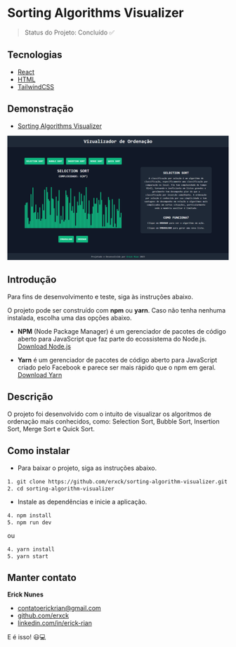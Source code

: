 # Sorting Algorithms Visualizer

> Status do Projeto: Concluído ✅

## Tecnologias

- [React](https://reactjs.org/)
- [HTML](https://developer.mozilla.org/pt-BR/docs/Web/HTML)
- [TailwindCSS](https://tailwindcss.com/)

## Demonstração

- [Sorting Algorithms Visualizer](https://sorting-algorithms-visualizer-erick.vercel.app/)

![Detalhes Web](public/SortingAlgorithms.png)

## Introdução

Para fins de desenvolvimento e teste, siga às instruções abaixo.

O projeto pode ser construído com **npm** ou **yarn**. Caso não tenha nenhuma instalada, escolha uma das opções abaixo.

- **NPM** (Node Package Manager) é um gerenciador de pacotes de código aberto para JavaScript que faz parte do ecossistema do Node.js. [Download Node.js](https://nodejs.org/en)

- **Yarn** é um gerenciador de pacotes de código aberto para JavaScript criado pelo Facebook e parece ser mais rápido que o npm em geral. [Download Yarn](https://yarnpkg.com/getting-started/install)

## Descrição

O projeto foi desenvolvido com o intuito de visualizar os algoritmos de ordenação mais conhecidos, como: Selection Sort, Bubble Sort, Insertion Sort, Merge Sort e Quick Sort.

## Como instalar

- Para baixar o projeto, siga as instruções abaixo.

```
1. git clone https://github.com/erxck/sorting-algorithm-visualizer.git
2. cd sorting-algorithm-visualizer
```

- Instale as dependências e inicie a aplicação.

```
4. npm install
5. npm run dev
```

ou

```
4. yarn install
5. yarn start
```

## Manter contato

**Erick Nunes**

- [contatoerickrian@gmail.com](mailto:contatoerickrian@gmail.com)
- [github.com/erxck](https://github.com/erxck)
- [linkedin.com/in/erick-rian](https://linkedin.com/in/erick-rian)

E é isso! 😃💻
